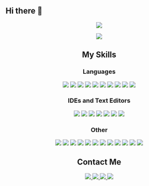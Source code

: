 ## Hi there 👋

<p align="center">
    <img src="https://github-readme-stats.vercel.app/api?username=ShakH00&count_private=true&show_icons=true&theme=dark">
</p>

<p align="center">
    <img src="https://github-readme-stats.vercel.app/api/top-langs/?username=ShakH00&show_icons=true&theme=dark&langs_count=10&layout=compact&custom_title=Top%20Languages">
</p>

<h2 align="center">My Skills</h2>
<h3 align="center">Languages</h3>
<p align="center">
    <img src="https://img.shields.io/badge/python-%23404d59?style=for-the-badge&logo=python&logoColor=%#3776AB"/>
    <img src="https://img.shields.io/badge/java-%23404d59?style=for-the-badge&logo=openjdk&logoColor=%#3776AB"/>
    <img src="https://img.shields.io/badge/bootstrap-%23404d59.svg?style=for-the-badge&logo=bootstrap&logoColor=%#7952B3"/>
    <img src="https://img.shields.io/badge/html-%23404d59.svg?style=for-the-badge&logo=html5&logoColor=%#E34F26"/>  
    <img src="https://img.shields.io/badge/css-%23404d59.svg?style=for-the-badge&logo=css3&logoColor=%#1572B6"/>
    <img src="https://img.shields.io/badge/javascript-%23404d59.svg?style=for-the-badge&logo=javascript&logoColor=%#F7DF1E"/>
    <img src="https://img.shields.io/badge/json-%23404d59.svg?style=for-the-badge&logo=json&logoColor=%#000000"/>
    <img src="https://img.shields.io/badge/Markdown-%23404d59.svg?style=for-the-badge&logo=markdown&logoColor=%#000000"/>
    <img src="https://img.shields.io/badge/Bash-%23404d59.svg?style=for-the-badge&logo=gnubash&logoColor=%#4EAA25"/>
    <img src="https://img.shields.io/badge/Windows%20Powershell-%23404d59.svg?style=for-the-badge&logo=powershell&logoColor=%#5391FE"/>
</p>

<h3 align="center">IDEs and Text Editors</h3>
<p align="center">
    <img src="https://img.shields.io/badge/Pycharm-%23404d59.svg?style=for-the-badge&logo=pycharm&logoColor=%#000000"/>
    <img src="https://img.shields.io/badge/Webstorm-%23404d59.svg?style=for-the-badge&logo=webstorm&logoColor=%#000000"/>
    <img src="https://img.shields.io/badge/IntelliJ%20IDEA-%23404d59.svg?style=for-the-badge&logo=intellijidea&logoColor=%#007ACC"/>
    <img src="https://img.shields.io/badge/MS%20Visual%20Studio%20Code-%23404d59.svg?style=for-the-badge&logo=visualstudiocode&logoColor=%#007ACC"/>
    <img src="https://img.shields.io/badge/CodePen-%23404d59.svg?style=for-the-badge&logo=CodePen&logoColor=%#007ACC"/>
    <img src="https://img.shields.io/badge/Nano-%23404d59.svg?style=for-the-badge&logo=nano&logoColor=%#4A90E2"/>
    <img src="https://img.shields.io/badge/Notepad-%23404d59.svg?style=for-the-badge&logo=notepad&logoColor=%#90E59A"/>
</p>

<h3 align="center">Other</h3>
<p align="center">
    <img src="https://img.shields.io/badge/NPM-%23404d59.svg?style=for-the-badge&logo=npm&logoColor=%#CB3837"/>
    <img src="https://img.shields.io/badge/jquery-%23404d59.svg?style=for-the-badge&logo=jquery&logoColor=%#0769AD"/>
    <img src="https://img.shields.io/badge/git-%23404d59.svg?style=for-the-badge&logo=git&logoColor=%#F05032"/>
    <img src="https://img.shields.io/badge/MongoDB-%23404d59.svg?style=for-the-badge&logo=mongodb&logoColor=%#47A248"/>
    <img src="https://img.shields.io/badge/mysql-%23404d59.svg?style=for-the-badge&logo=mysql&logoColor=%#4479A1"/>
    <img src="https://img.shields.io/badge/Windows-%23404d59?style=for-the-badge&logo=windows&logoColor=%#0078D6"/>
    <img src="https://img.shields.io/badge/Raspbian-%23404d59?style=for-the-badge&logo=raspberrypi&logoColor=%#A22846"/>
    <img src="https://img.shields.io/badge/Android-%23404d59?style=for-the-badge&logo=android&logoColor=%#3DDC84"/>
    <img src="https://img.shields.io/badge/Linux-%23404d59?style=for-the-badge&logo=linux&logoColor=%#3DDC84"/>
    <img src="https://img.shields.io/badge/Discord%20API-%23404d59?style=for-the-badge&logo=Discord&logoColor=%#5865F2"/>
    <img src="https://img.shields.io/badge/Pastebin%20API-%23404d59.svg?style=for-the-badge&logo=pastebin&logoColor=%#02456C"/>
    <img src="https://img.shields.io/badge/Postman-%23404d59.svg?style=for-the-badge&logo=postman&logoColor=%#FF6C37"/>
</p>

<h2 align="center">Contact Me</h2>
<p align="center">
    <a href="mailto:shakil.hussain2022@gmail.com" alt="Email Me">
        <img src="https://img.shields.io/badge/Email-%23404d59?style=for-the-badge&logo=gmail&logoColor=%#000000"/>
    </a>
    <a href="https://shakilhussain.ca/" alt="Website">
        <img src="https://img.shields.io/badge/Website-%23404d59?style=for-the-badge"/>
    </a>
      <a href="https://www.linkedin.com/in/shakilhussain" alt="LinkedIn">
        <img src="https://custom-icon-badges.demolab.com/badge/LinkedIn-%23404d59?style=for-the-badge&logo=linkedin-white&logoColor=fff"/>
    </a>
    <a href="https://github.com/shakh00" alt="GitHub">
        <img src="https://img.shields.io/badge/github-%23404d59?style=for-the-badge&logo=github"/>
    </a>
</p>
